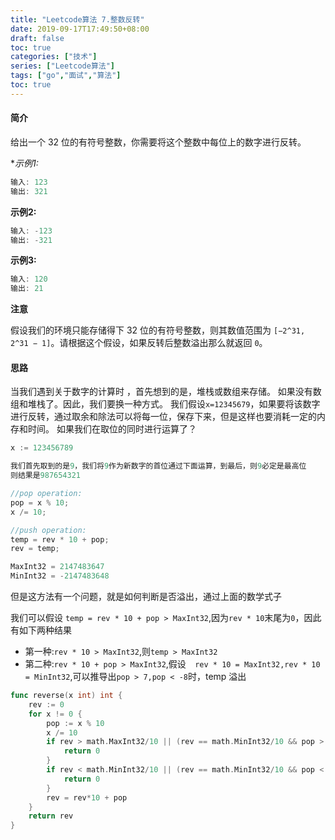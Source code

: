 ```yaml
---
title: "Leetcode算法 7.整数反转"
date: 2019-09-17T17:49:50+08:00
draft: false
toc: true
categories: ["技术"]
series: ["Leetcode算法"]
tags: ["go","面试","算法"]
toc: true
---
```


#### 简介

给出一个 32 位的有符号整数，你需要将这个整数中每位上的数字进行反转。

**示例1:*

``` go
输入: 123
输出: 321
```

**示例2:**

``` go
输入: -123
输出: -321
```

**示例3:**
``` go
输入: 120
输出: 21
```

**注意**

假设我们的环境只能存储得下 32 位的有符号整数，则其数值范围为 `[−2^31,  2^31 − 1]`。请根据这个假设，如果反转后整数溢出那么就返回 `0`。

#### 思路

当我们遇到关于数字的计算时 ，首先想到的是，堆栈或数组来存储。
如果没有数组和堆栈了。因此，我们要换一种方式。
我们假设`x=12345679`，如果要将该数字进行反转，通过取余和除法可以将每一位，保存下来，但是这样也要消耗一定的内存和时间。
如果我们在取位的同时进行运算了？
``` go
x := 123456789

我们首先取到的是9，我们将9作为新数字的首位通过下面运算，到最后，则9必定是最高位
则结果是987654321

//pop operation:
pop = x % 10;
x /= 10;

//push operation:
temp = rev * 10 + pop;
rev = temp;

MaxInt32 = 2147483647
MinInt32 = -2147483648

```

但是这方法有一个问题，就是如何判断是否溢出，通过上面的数学式子

我们可以假设 `temp = rev * 10 + pop > MaxInt32`,因为`rev * 10`末尾为`0`，因此有如下两种结果

- 第一种:`rev * 10 > MaxInt32`,则`temp > MaxInt32`
- 第二种:`rev * 10 + pop > MaxInt32`,假设`  rev * 10 = MaxInt32,rev * 10 = MinInt32`,可以推导出`pop > 7,pop < -8`时，temp 溢出


``` go
func reverse(x int) int {
	rev := 0
	for x != 0 {
		pop := x % 10
		x /= 10
		if rev > math.MaxInt32/10 || (rev == math.MinInt32/10 && pop > 7) {
			return 0
		}
		if rev < math.MinInt32/10 || (rev == math.MinInt32/10 && pop < -8) {
			return 0
		}
		rev = rev*10 + pop
	}
	return rev
}
```

